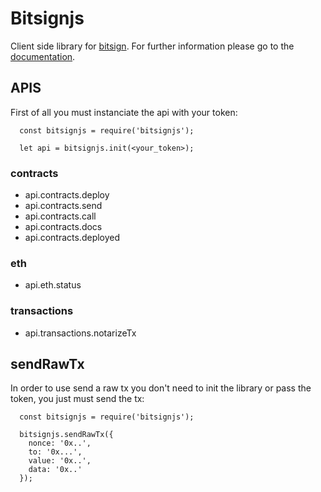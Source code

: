 # Bitsignjs
  Client side library for [bitsign](http://www.bitsign.io). For further information please go to the [documentation](https://bitsign.docs.apiary.io).

## APIS
First of all you must instanciate the api with your token:
```
  const bitsignjs = require('bitsignjs');

  let api = bitsignjs.init(<your_token>);
```

### contracts
* api.contracts.deploy
* api.contracts.send
* api.contracts.call
* api.contracts.docs
* api.contracts.deployed

### eth
* api.eth.status

### transactions
* api.transactions.notarizeTx

## sendRawTx
In order to use send a raw tx you don't need to init the library or pass the token, you just must send the tx:
```
  const bitsignjs = require('bitsignjs');

  bitsignjs.sendRawTx({
    nonce: '0x..',
    to: '0x...',
    value: '0x..',
    data: '0x..'
  });
```
